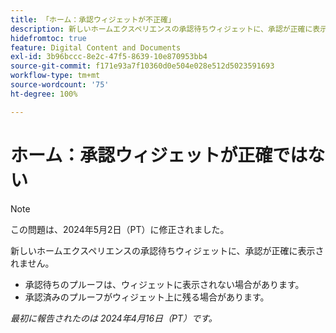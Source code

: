 ```yaml
---
title: 「ホーム：承認ウィジェットが不正確」
description: 新しいホームエクスペリエンスの承認待ちウィジェットに、承認が正確に表示されません。
hidefromtoc: true
feature: Digital Content and Documents
exl-id: 3b96bccc-8e2c-47f5-8639-10e870953bb4
source-git-commit: f171e93a7f10360d0e504e028e512d5023591693
workflow-type: tm+mt
source-wordcount: '75'
ht-degree: 100%

---
```


# ホーム：承認ウィジェットが正確ではない

>[!NOTE]
>
>この問題は、2024年5月2日（PT）に修正されました。

<!-- WF, WFP-->

新しいホームエクスペリエンスの承認待ちウィジェットに、承認が正確に表示されません。

* 承認待ちのプルーフは、ウィジェットに表示されない場合があります。
* 承認済みのプルーフがウィジェット上に残る場合があります。

_最初に報告されたのは 2024年4月16日（PT）です。_
